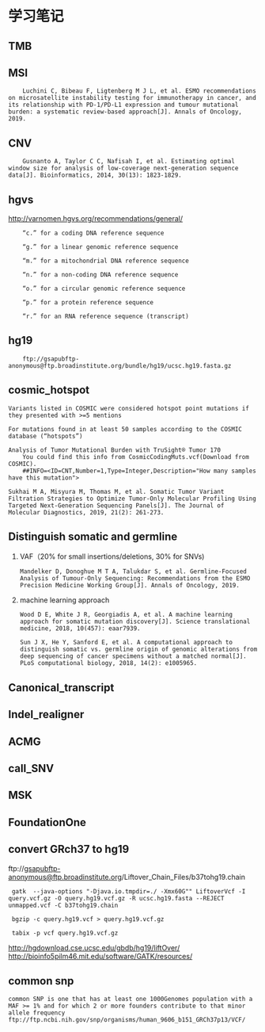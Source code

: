 # 学习笔记

## TMB

## MSI

        Luchini C, Bibeau F, Ligtenberg M J L, et al. ESMO recommendations on microsatellite instability testing for immunotherapy in cancer, and its relationship with PD-1/PD-L1 expression and tumour mutational burden: a systematic review-based approach[J]. Annals of Oncology, 2019.

## CNV

        Gusnanto A, Taylor C C, Nafisah I, et al. Estimating optimal window size for analysis of low-coverage next-generation sequence data[J]. Bioinformatics, 2014, 30(13): 1823-1829.

## hgvs

http://varnomen.hgvs.org/recommendations/general/

	    “c.” for a coding DNA reference sequence
	
        “g.” for a linear genomic reference sequence
    
        “m.” for a mitochondrial DNA reference sequence
    
        “n.” for a non-coding DNA reference sequence
    
        “o.” for a circular genomic reference sequence
    
        “p.” for a protein reference sequence
    
        “r.” for an RNA reference sequence (transcript)

## hg19

        ftp://gsapubftp-anonymous@ftp.broadinstitute.org/bundle/hg19/ucsc.hg19.fasta.gz

## cosmic_hotspot

    Variants listed in COSMIC were considered hotspot point mutations if they presented with >=5 mentions

    For mutations found in at least 50 samples according to the COSMIC database (“hotspots”)
    
    Analysis of Tumor Mutational Burden with TruSight® Tumor 170
        You could find this info from CosmicCodingMuts.vcf(Download from COSMIC).
        ##INFO=<ID=CNT,Number=1,Type=Integer,Description="How many samples have this mutation">

    Sukhai M A, Misyura M, Thomas M, et al. Somatic Tumor Variant Filtration Strategies to Optimize Tumor-Only Molecular Profiling Using Targeted Next-Generation Sequencing Panels[J]. The Journal of Molecular Diagnostics, 2019, 21(2): 261-273. 

## Distinguish somatic and germline
   
1.  VAF（20% for small insertions/deletions, 30% for SNVs)

        Mandelker D, Donoghue M T A, Talukdar S, et al. Germline-Focused Analysis of Tumour-Only Sequencing: Recommendations from the ESMO Precision Medicine Working Group[J]. Annals of Oncology, 2019.

2.  machine learning approach

        Wood D E, White J R, Georgiadis A, et al. A machine learning approach for somatic mutation discovery[J]. Science translational medicine, 2018, 10(457): eaar7939.
        
        Sun J X, He Y, Sanford E, et al. A computational approach to distinguish somatic vs. germline origin of genomic alterations from deep sequencing of cancer specimens without a matched normal[J]. PLoS computational biology, 2018, 14(2): e1005965.

## Canonical_transcript
## Indel_realigner
## ACMG
## call_SNV
## MSK
## FoundationOne

## convert GRch37 to hg19  
     
ftp://gsapubftp-anonymous@ftp.broadinstitute.org/Liftover_Chain_Files/b37tohg19.chain
     
     gatk  --java-options "-Djava.io.tmpdir=./ -Xmx60G"" LiftoverVcf -I query.vcf.gz -O query.hg19.vcf.gz -R ucsc.hg19.fasta --REJECT unmapped.vcf -C b37tohg19.chain
     
     bgzip -c query.hg19.vcf > query.hg19.vcf.gz
     
     tabix -p vcf query.hg19.vcf.gz
     
 http://hgdownload.cse.ucsc.edu/gbdb/hg19/liftOver/
 http://bioinfo5pilm46.mit.edu/software/GATK/resources/

## common snp

    common SNP is one that has at least one 1000Genomes population with a MAF >= 1% and for which 2 or more founders contribute to that minor allele frequency 
    ftp://ftp.ncbi.nih.gov/snp/organisms/human_9606_b151_GRCh37p13/VCF/



        
  